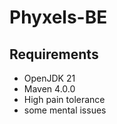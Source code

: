 # Phyxels-BE

## Requirements

- OpenJDK 21
- Maven 4.0.0
- High pain tolerance
- some mental issues

